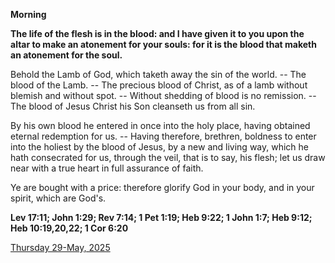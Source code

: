 **Morning**

**The life of the flesh is in the blood: and I have given it to you upon the altar to make an atonement for your souls: for it is the blood that maketh an atonement for the soul.**
 
Behold the Lamb of God, which taketh away the sin of the world. -- The blood of the Lamb. -- The precious blood of Christ, as of a lamb without blemish and without spot. -- Without shedding of blood is no remission. -- The blood of Jesus Christ his Son cleanseth us from all sin.
 
By his own blood he entered in once into the holy place, having obtained eternal redemption for us. -- Having therefore, brethren, boldness to enter into the holiest by the blood of Jesus, by a new and living way, which he hath consecrated for us, through the veil, that is to say, his flesh; let us draw near with a true heart in full assurance of faith.
 
Ye are bought with a price: therefore glorify God in your body, and in your spirit, which are God's.  

**Lev 17:11; John 1:29; Rev 7:14; 1 Pet 1:19; Heb 9:22; 1 John 1:7; Heb 9:12; Heb 10:19,20,22; 1 Cor 6:20**

[Thursday 29-May, 2025](https://t.me/daily_light)
